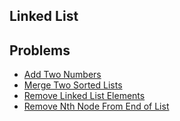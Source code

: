 ## Linked List


## Problems
- [Add Two Numbers](https://github.com/hkasera/sturdy-spork/blob/master/linkedlist/AddTwoNumbers.md)
- [Merge Two Sorted Lists](https://github.com/hkasera/sturdy-spork/blob/master/linkedlist/MergeTwoSortedLists.md)
- [Remove Linked List Elements](https://github.com/hkasera/sturdy-spork/blob/master/linkedlist/RemoveLinkedListElements.md)
- [Remove Nth Node From End of List](https://github.com/hkasera/sturdy-spork/blob/master/linkedlist/RemoveNodes.md)


